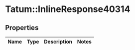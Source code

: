 # Tatum::InlineResponse40314

## Properties
Name | Type | Description | Notes
------------ | ------------- | ------------- | -------------

